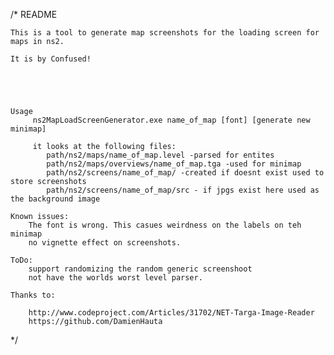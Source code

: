 /*
	README
	
	This is a tool to generate map screenshots for the loading screen for maps in ns2.
	
	It is by Confused! 
	
	
	
	
	
	Usage
		 ns2MapLoadScreenGenerator.exe name_of_map [font] [generate new minimap]
		 
		 it looks at the following files:
		 	path/ns2/maps/name_of_map.level -parsed for entites
		 	path/ns2/maps/overviews/name_of_map.tga -used for minimap
		 	path/ns2/screens/name_of_map/ -created if doesnt exist used to store screenshots
		 	path/ns2/screens/name_of_map/src - if jpgs exist here used as the background image
	
	Known issues:
		The font is wrong. This casues weirdness on the labels on teh minimap
		no vignette effect on screenshots.
		
	ToDo:
		support randomizing the random generic screenshoot
		not have the worlds worst level parser.
		
	Thanks to:
	
		http://www.codeproject.com/Articles/31702/NET-Targa-Image-Reader
		https://github.com/DamienHauta


*/
